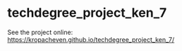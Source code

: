 # techdegree_project_ken_7
See the project online: https://kropacheven.github.io/techdegree_project_ken_7/

